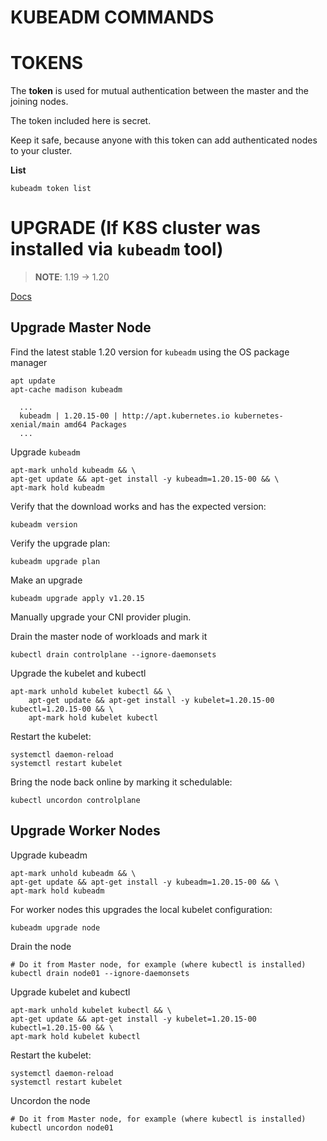 # KUBEADM COMMANDS



# TOKENS

The **token** is used for mutual authentication between the master and the joining nodes. 

The token included here is secret. 

Keep it safe, because anyone with this token can add authenticated nodes to your cluster.


**List**

```
kubeadm token list
```


# UPGRADE (If K8S cluster was installed via `kubeadm` tool)


> **NOTE**: 1.19 -> 1.20


[Docs](https://v1-20.docs.kubernetes.io/docs/tasks/administer-cluster/kubeadm/kubeadm-upgrade/)



## Upgrade Master Node

Find the latest stable 1.20 version for `kubeadm` using the OS package manager
```
apt update
apt-cache madison kubeadm

  ...
  kubeadm | 1.20.15-00 | http://apt.kubernetes.io kubernetes-xenial/main amd64 Packages
  ...
```

Upgrade `kubeadm`
```
apt-mark unhold kubeadm && \
apt-get update && apt-get install -y kubeadm=1.20.15-00 && \
apt-mark hold kubeadm
```

Verify that the download works and has the expected version:
```
kubeadm version
```

Verify the upgrade plan:
```
kubeadm upgrade plan
```

Make an upgrade
```
kubeadm upgrade apply v1.20.15
```

Manually upgrade your CNI provider plugin.


Drain the master node of workloads and mark it 
```
kubectl drain controlplane --ignore-daemonsets
```

Upgrade the kubelet and kubectl
```
apt-mark unhold kubelet kubectl && \
    apt-get update && apt-get install -y kubelet=1.20.15-00 kubectl=1.20.15-00 && \
    apt-mark hold kubelet kubectl
```

Restart the kubelet:
```
systemctl daemon-reload
systemctl restart kubelet
```

Bring the node back online by marking it schedulable:
```
kubectl uncordon controlplane
```


## Upgrade Worker Nodes

Upgrade kubeadm
```
apt-mark unhold kubeadm && \
apt-get update && apt-get install -y kubeadm=1.20.15-00 && \
apt-mark hold kubeadm
```

For worker nodes this upgrades the local kubelet configuration:
```
kubeadm upgrade node
```

Drain the node

```
# Do it from Master node, for example (where kubectl is installed)
kubectl drain node01 --ignore-daemonsets
```

Upgrade kubelet and kubectl
```
apt-mark unhold kubelet kubectl && \
apt-get update && apt-get install -y kubelet=1.20.15-00 kubectl=1.20.15-00 && \
apt-mark hold kubelet kubectl
```

Restart the kubelet:
```
systemctl daemon-reload
systemctl restart kubelet
```

Uncordon the node
```
# Do it from Master node, for example (where kubectl is installed)
kubectl uncordon node01
```























